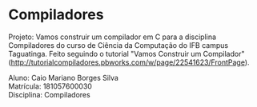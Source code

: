 # Compiladores

Projeto: Vamos construir um compilador em C para a disciplina Compiladores do curso de Ciência da Computação do IFB campus Taguatinga.
Feito seguindo o tutorial "Vamos Construir um Compilador"(http://tutorialcompiladores.pbworks.com/w/page/22541623/FrontPage).

Aluno: Caio Mariano Borges Silva  
Matrícula: 181057600030  
Disciplina: Compiladores
